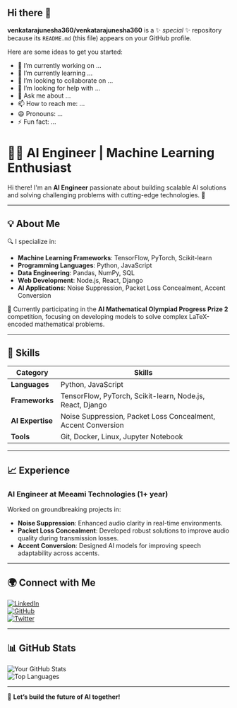 ## Hi there 👋

**venkatarajunesha360/venkatarajunesha360** is a ✨ _special_ ✨ repository because its `README.md` (this file) appears on your GitHub profile.

Here are some ideas to get you started:

- 🔭 I’m currently working on ...
- 🌱 I’m currently learning ...
- 👯 I’m looking to collaborate on ...
- 🤔 I’m looking for help with ...
- 💬 Ask me about ...
- 📫 How to reach me: ...
- 😄 Pronouns: ...
- ⚡ Fun fact: ...
# 👨‍💻 AI Engineer | Machine Learning Enthusiast

Hi there! I'm an **AI Engineer** passionate about building scalable AI solutions and solving challenging problems with cutting-edge technologies. 🚀

---

## 💡 **About Me**

🔍 I specialize in:

- **Machine Learning Frameworks**: TensorFlow, PyTorch, Scikit-learn  
- **Programming Languages**: Python, JavaScript  
- **Data Engineering**: Pandas, NumPy, SQL  
- **Web Development**: Node.js, React, Django  
- **AI Applications**: Noise Suppression, Packet Loss Concealment, Accent Conversion  

🌟 Currently participating in the **AI Mathematical Olympiad Progress Prize 2** competition, focusing on developing models to solve complex LaTeX-encoded mathematical problems.

---

## 🔧 **Skills**

| **Category**        | **Skills**                          |
|---------------------|-------------------------------------|
| **Languages**       | Python, JavaScript                 |
| **Frameworks**      | TensorFlow, PyTorch, Scikit-learn, Node.js, React, Django |
| **AI Expertise**    | Noise Suppression, Packet Loss Concealment, Accent Conversion |
| **Tools**           | Git, Docker, Linux, Jupyter Notebook |

---

## 📈 **Experience**

### AI Engineer at Meeami Technologies (1+ year)  
Worked on groundbreaking projects in:

- **Noise Suppression**: Enhanced audio clarity in real-time environments.  
- **Packet Loss Concealment**: Developed robust solutions to improve audio quality during transmission losses.  
- **Accent Conversion**: Designed AI models for improving speech adaptability across accents.

---

## 🌍 **Connect with Me**

[![LinkedIn](https://img.shields.io/badge/-LinkedIn-blue?style=flat&logo=LinkedIn&logoColor=white)](https://www.linkedin.com/in/your-profile)  
[![GitHub](https://img.shields.io/badge/-GitHub-black?style=flat&logo=GitHub&logoColor=white)](https://github.com/your-username)  
[![Twitter](https://img.shields.io/badge/-Twitter-blue?style=flat&logo=Twitter&logoColor=white)](https://twitter.com/your-handle)

---

## 📊 **GitHub Stats**

![Your GitHub Stats](https://github-readme-stats.vercel.app/api?username=your-username&show_icons=true&theme=radical)  
![Top Languages](https://github-readme-stats.vercel.app/api/top-langs/?username=your-username&layout=compact&theme=radical)

---

🚀 **Let’s build the future of AI together!**


